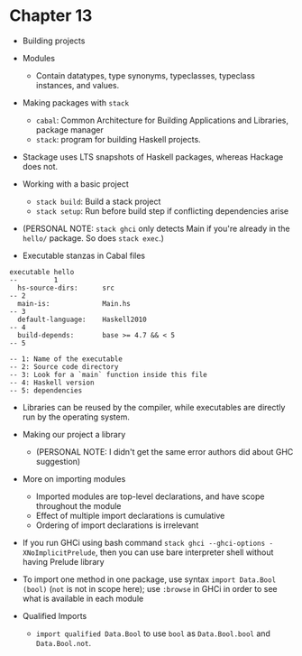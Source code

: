 # Chapter 13

- Building projects

- Modules
    - Contain datatypes, type synonyms, typeclasses, typeclass instances, and
      values.

- Making packages with `stack`
    - `cabal`: Common Architecture for Building Applications and Libraries,
      package manager
    - `stack`: program for building Haskell projects.

- Stackage uses LTS snapshots of Haskell packages, whereas Hackage does not.

- Working with a basic project
    - `stack build`: Build a stack project
    - `stack setup`: Run before build step if conflicting dependencies arise

- (PERSONAL NOTE: `stack ghci` only detects Main if you're already in the
  `hello/` package. So does `stack exec`.)

- Executable stanzas in Cabal files

```cabal
executable hello
--         1
  hs-source-dirs:      src
-- 2
  main-is:             Main.hs
-- 3
  default-language:    Haskell2010
-- 4
  build-depends:       base >= 4.7 && < 5
-- 5

-- 1: Name of the executable
-- 2: Source code directory
-- 3: Look for a `main` function inside this file
-- 4: Haskell version
-- 5: dependencies
```

- Libraries can be reused by the compiler, while executables are directly run by
  the operating system.

- Making our project a library
    - (PERSONAL NOTE: I didn't get the same error authors did about GHC
      suggestion)

- More on importing modules
    - Imported modules are top-level declarations, and have scope throughout the
      module
    - Effect of multiple import declarations is cumulative
    - Ordering of import declarations is irrelevant

- If you run GHCi using bash command `stack ghci --ghci-options
  -XNoImplicitPrelude`, then you can use bare interpreter shell without having
  Prelude library

- To import one method in one package, use syntax `import Data.Bool (bool)`
  (`not` is not in scope here); use `:browse` in GHCi in order to see what is
  available in each module

- Qualified Imports
    - `import qualified Data.Bool` to use `bool` as `Data.Bool.bool` and
      `Data.Bool.not`.
